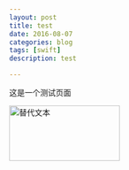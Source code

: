 ```yaml
---
layout: post
title: test
date: 2016-08-07
categories: blog
tags: [swift]
description: test

---
```


这是一个测试页面

<img src="/assets/image/test.png" alt="替代文本" title="标题文本" width="200" height = "100" />

